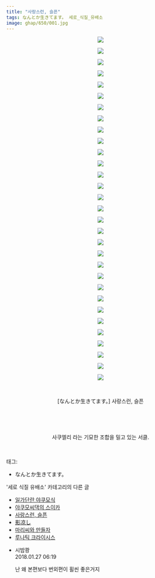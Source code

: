 ```yaml
---
title: "사랑스런, 슬픈"
tags: なんとか生きてます。 세로_식질_유배소
image: ghap/650/001.jpg
---
```

<div class="article">
<p style="text-align: center; clear: none; float: none;"><img src="{{ site.nasurl }}/ghap/650/001.jpg"/></p>
<p style="text-align: center; clear: none; float: none;"><img src="{{ site.nasurl }}/ghap/650/002.jpg"/></p>
<p style="text-align: center; clear: none; float: none;"><img src="{{ site.nasurl }}/ghap/650/003.jpg"/></p>
<p style="text-align: center; clear: none; float: none;"><img src="{{ site.nasurl }}/ghap/650/004.jpg"/></p>
<p style="text-align: center; clear: none; float: none;"><img src="{{ site.nasurl }}/ghap/650/005.jpg"/></p>
<p style="text-align: center; clear: none; float: none;"><img src="{{ site.nasurl }}/ghap/650/006.jpg"/></p>
<p style="text-align: center; clear: none; float: none;"><img src="{{ site.nasurl }}/ghap/650/007.jpg"/></p>
<p style="text-align: center; clear: none; float: none;"><img src="{{ site.nasurl }}/ghap/650/008.jpg"/></p>
<p style="text-align: center; clear: none; float: none;"><img src="{{ site.nasurl }}/ghap/650/009.jpg"/></p>
<p style="text-align: center; clear: none; float: none;"><img src="{{ site.nasurl }}/ghap/650/010.jpg"/></p>
<p style="text-align: center; clear: none; float: none;"><img src="{{ site.nasurl }}/ghap/650/011.jpg"/></p>
<p style="text-align: center; clear: none; float: none;"><img src="{{ site.nasurl }}/ghap/650/012.jpg"/></p>
<p style="text-align: center; clear: none; float: none;"><img src="{{ site.nasurl }}/ghap/650/013.jpg"/></p>
<p style="text-align: center; clear: none; float: none;"><img src="{{ site.nasurl }}/ghap/650/014.jpg"/></p>
<p style="text-align: center; clear: none; float: none;"><img src="{{ site.nasurl }}/ghap/650/015.jpg"/></p>
<p style="text-align: center; clear: none; float: none;"><img src="{{ site.nasurl }}/ghap/650/016.jpg"/></p>
<p style="text-align: center; clear: none; float: none;"><img src="{{ site.nasurl }}/ghap/650/017.jpg"/></p>
<p style="text-align: center; clear: none; float: none;"><img src="{{ site.nasurl }}/ghap/650/018.jpg"/></p>
<p style="text-align: center; clear: none; float: none;"><img src="{{ site.nasurl }}/ghap/650/019.jpg"/></p>
<p style="text-align: center; clear: none; float: none;"><img src="{{ site.nasurl }}/ghap/650/020.jpg"/></p>
<p style="text-align: center; clear: none; float: none;"><img src="{{ site.nasurl }}/ghap/650/021.jpg"/></p>
<p style="text-align: center; clear: none; float: none;"><img src="{{ site.nasurl }}/ghap/650/022.jpg"/></p>
<p style="text-align: center; clear: none; float: none;"><img src="{{ site.nasurl }}/ghap/650/023.jpg"/></p>
<p style="text-align: center; clear: none; float: none;"><img src="{{ site.nasurl }}/ghap/650/024.jpg"/></p>
<p style="text-align: center; clear: none; float: none;"><img src="{{ site.nasurl }}/ghap/650/025.jpg"/></p>
<p style="text-align: center; clear: none; float: none;"><img src="{{ site.nasurl }}/ghap/650/026.jpg"/></p>
<p style="text-align: center; clear: none; float: none;"><img src="{{ site.nasurl }}/ghap/650/027.jpg"/></p>
<p style="text-align: center; clear: none; float: none;"><img src="{{ site.nasurl }}/ghap/650/028.jpg"/></p>
<p style="text-align: center; clear: none; float: none;"><img src="{{ site.nasurl }}/ghap/650/029.jpg"/></p>
<p style="text-align: center; clear: none; float: none;"><img src="{{ site.nasurl }}/ghap/650/030.jpg"/></p>
<p style="text-align: center; clear: none; float: none;"><img src="{{ site.nasurl }}/ghap/650/031.jpg"/></p>
<p style="text-align: center; clear: none; float: none;"><br/></p>
<p style="text-align: center; clear: none; float: none;">[なんとか生きてます。] 사랑스런, 슬픈</p>
<p style="text-align: center; clear: none; float: none;"><br/></p>
<p style="text-align: center; clear: none; float: none;"><br/></p>
<p style="text-align: center; clear: none; float: none;">사쿠엘리 라는 기묘한 조합을 밀고 있는 서클.</p>
<p><br/></p>
</div><div class="tagTrail">
<p>태그: </p>
<ul>
<li>なんとか生きてます。</li>
</ul>
</div><div class="another">
<p>'세로 식질 유배소' 카테고리의 다른 글</p>
<ul>
<li><a href="/2016-07-21-ghap_980">일가단란 야쿠모식</a></li>
<li><a href="/2016-07-09-ghap_771">야쿠모씨댁의 스이카</a></li>
<li><a href="/2016-07-03-ghap_650">사랑스런, 슬픈</a></li>
<li><a href="/2016-06-21-ghap_407">影凉し</a></li>
<li><a href="/2016-06-20-ghap_368">마리씨와 만들자</a></li>
<li><a href="/2016-06-20-ghap_352">루나틱 크라이시스</a></li>
</ul>
</div><div class="cb_module cb_fluid">
<div class="cb_wrt cb_profile">
<div class="comment">
<ul>
<li class="cb_thumb_off" id="comment15184073">
<div class="cb_comment_area">
<div class="cb_info_area">
<div class="cb_section">
<span class="cb_nick_name">시밤쾅</span>
</div>
<div class="cb_section">
<span class="cb_date">2018.01.27 06:19 </span>
</div>
</div>
<div class="cb_dsc_comment">
<p class="cb_dsc">
											난 왜 본편보다 번외편이 휠씬 좋은거지
										</p>
</div>
</div></li>
</ul>
</div>
</div><!-- commentList close -->
</div>
